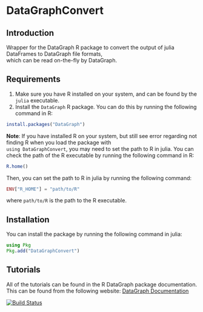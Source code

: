# DataGraphConvert
## Introduction
Wrapper for the DataGraph R package to convert the output of julia DataFrames to DataGraph file formats,\
which can be read on-the-fly by DataGraph.

## Requirements
1. Make sure you have R installed on your system, and can be found by the `julia` executable.
2. Install the `DataGraph` R package. You can do this by running the following command in R:
```R
install.packages("DataGraph")
```
**Note**: If you have installed R on your system, but still see error regarding not finding R when you load the package with \
`using DataGraphConvert`, you may need to set the path to R in julia. You can check the path of the R executable by running the following command in R:
```R
R.home()
```
Then, you can set the path to R in julia by running the following command:
```julia
ENV["R_HOME"] = "path/to/R"
```
where `path/to/R` is the path to the R executable.

## Installation
You can install the package by running the following command in julia:
```julia
using Pkg
Pkg.add("DataGraphConvert")
```

## Tutorials
All of the tutorials can be found in the R DataGraph package documentation.\
This can be found from the following website: [DataGraph Documentation](https://www.visualdatatools.com/DataGraph/Documentation/)

[![Build Status](https://github.com/jameskai/DataGraphConvert.jl/actions/workflows/CI.yml/badge.svg?branch=main)](https://github.com/jameskai/DataGraphConvert.jl/actions/workflows/CI.yml?query=branch%3Amain)
